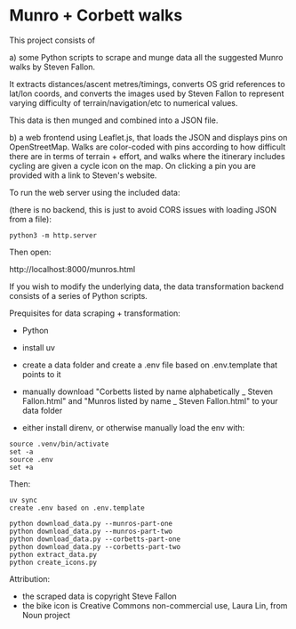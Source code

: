 Munro + Corbett walks
=====================

This project consists of

a) some Python scripts to scrape and munge data all the suggested Munro walks by Steven Fallon.

It extracts distances/ascent metres/timings, converts OS grid references to lat/lon coords, and converts the images used by Steven Fallon to represent varying difficulty of terrain/navigation/etc to numerical values.

This data is then munged and combined into a JSON file.

b) a web frontend using Leaflet.js, that loads the JSON and displays pins on OpenStreetMap. Walks are color-coded with pins according to how difficult there are in terms of terrain + effort, and walks where the itinerary includes cycling are given a cycle icon on the map. On clicking a pin you are provided with a link to Steven's website.

To run the web server using the included data:

(there is no backend, this is just to avoid CORS issues with loading JSON from a file):

```
python3 -m http.server
```

Then open:

http://localhost:8000/munros.html

If you wish to modify the underlying data, the data transformation backend consists of a series of Python scripts.

Prequisites for data scraping + transformation:
* Python
* install uv
* create a data folder and create a .env file based on .env.template that points to it
* manually download "Corbetts listed by name alphabetically _ Steven Fallon.html" and "Munros listed by name _ Steven Fallon.html" to your data folder

* either install direnv, or otherwise manually load the env with:

```
source .venv/bin/activate
set -a
source .env
set +a
```

Then:
```
uv sync
create .env based on .env.template

python download_data.py --munros-part-one
python download_data.py --munros-part-two
python download_data.py --corbetts-part-one
python download_data.py --corbetts-part-two
python extract_data.py
python create_icons.py
```

Attribution:
- the scraped data is copyright Steve Fallon
- the bike icon is Creative Commons non-commercial use, Laura Lin, from Noun project
